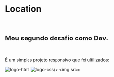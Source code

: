 <h1>Location</h1>
<br>
<h2>Meu segundo desafio como Dev.</h2>
<br>
<p>É um simples projeto responsivo que foi ultilizados:</p>
<img src="https://img.shields.io/badge/HTML-239120?style=for-the-badge&logo=html5&logoColor=white" alt="logo-html"/>
<img src="https://img.shields.io/badge/CSS-239120?&style=for-the-badge&logo=css3&logoColor=white" alt="logo-css/>
<img src="" alt="projeto-img"/>


